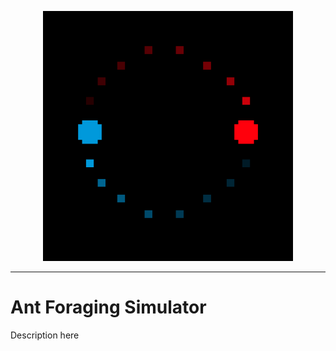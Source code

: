 <p align="center">
  <img src="app-logo.png" width="400" height="400">
</p>

<hr>

# Ant Foraging Simulator

Description here

